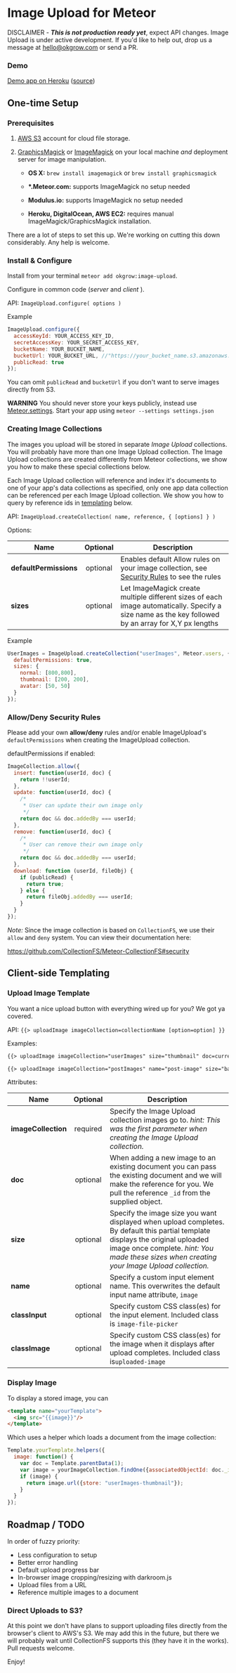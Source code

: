 # Image Upload for Meteor

DISCLAIMER - ***This is not production ready yet***, expect API changes. Image Upload is under active development. If you'd like to help out, drop us a message at hello@okgrow.com or send a PR.

### Demo

[Demo app on Heroku](https://ok-image-upload-demo.herokuapp.com/) ([source](https://github.com/okgrow/meteor-image-upload-demo))

## One-time Setup

### Prerequisites

1. [AWS S3](http://aws.amazon.com/s3/) account for cloud file storage.

2. [GraphicsMagick](http://www.graphicsmagick.org/) or [ImageMagick](http://www.imagemagick.org/) on your local machine *and* deployment server for image manipulation.

	-	**OS X:** `brew install imagemagick` or `brew install graphicsmagick`

	-	**\*.Meteor.com:** supports ImageMagick no setup needed

	-	**Modulus.io:** supports ImageMagick no setup needed

	-	**Heroku, DigitalOcean, AWS EC2:** requires manual ImageMagick/GraphicsMagick installation.

There are a lot of steps to set this up. We're working on cutting this down
considerably. Any help is welcome.


### Install & Configure

Install from your terminal `meteor add okgrow:image-upload`.

Configure in common code (*server* and *client* ).

API: ` ImageUpload.configure( options ) `

Example
```javascript
ImageUpload.configure({
  accessKeyId: YOUR_ACCESS_KEY_ID,
  secretAccessKey: YOUR_SECRET_ACCESS_KEY,
  bucketName: YOUR_BUCKET_NAME,
  bucketUrl: YOUR_BUCKET_URL, //"https://your_bucket_name.s3.amazonaws.com/"
  publicRead: true
});
```

You can omit `publicRead` and `bucketUrl` if you don't want to serve images
directly from S3.

**WARNING** You should never store your keys publicly, instead use [Meteor.settings](http://docs.meteor.com/#/full/meteor_settings). Start your app using `meteor --settings settings.json`

### Creating Image Collections

The images you upload will be stored in separate *Image Upload* collections. You will probably have more than one Image Upload collection. The Image Upload collections are created differently from Meteor collections, we show you how to make these special collections below. 

Each Image Upload collection will reference and index it's documents to one of your app's data collections as specified, only one app data collection can be referenced per each Image Upload collection. We show you how to query by reference ids in [templating](#display-image)
below.

API: `ImageUpload.createCollection( name, reference, { [options] } )`

Options: 

| Name | Optional | Description |
| --- | :---: | --- |
| **defaultPermissions** | optional | Enables default Allow rules on your image collection, see [Security Rules](#allowdeny-security-rules) to see the rules |
| **sizes** | optional | Let ImageMagick create multiple different sizes of each image automatically. Specify a size name as the key followed by an array for X,Y px lengths |

Example
```javascript
UserImages = ImageUpload.createCollection("userImages", Meteor.users, {
  defaultPermissions: true,
  sizes: {
    normal: [800,800],
    thumbnail: [200, 200],
    avatar: [50, 50]
  }
});
```


### Allow/Deny Security Rules

Please add your own **allow/deny** rules and/or enable ImageUpload's `defaultPermissions` when creating the ImageUpload collection.

defaultPermissions if enabled:
```javascript
ImageCollection.allow({
  insert: function(userId, doc) {
    return !!userId;
  },
  update: function(userId, doc) {
    /*
     * User can update their own image only
     */
    return doc && doc.addedBy === userId;
  },
  remove: function(userId, doc) {
    /*
     * User can remove their own image only
     */
    return doc && doc.addedBy === userId;
  },
  download: function (userId, fileObj) {
    if (publicRead) {
      return true;
    } else {
      return fileObj.addedBy === userId;
    }
  }
});
```

*Note:* Since the image collection is based on `CollectionFS`, we use their `allow`
and `deny` system. You can view their documentation here:

https://github.com/CollectionFS/Meteor-CollectionFS#security


## Client-side Templating

### Upload Image Template

You want a nice upload button with everything wired up for you? We got ya covered.

API: `{{> uploadImage imageCollection=collectionName [option=option] }}`

Examples:
```html
{{> uploadImage imageCollection="userImages" size="thumbnail" doc=currentUser classImage="tiny-img round"}}

{{> uploadImage imageCollection="postImages" name="post-image" size="banner" }}
```

Attributes:

| Name | Optional | Description |
| --- | :---: | --- |
| **imageCollection** | required | Specify the Image Upload collection images go to.  *hint: This was the first parameter when creating the Image Upload collection.* |
| **doc** | optional | When adding a new image to an existing document you can pass the existing document and we will make the reference for you. We pull the reference `_id` from the supplied object. |
| **size** | optional | Specify the image size you want displayed when upload completes. By default this partial template displays the original uploaded image once complete. *hint: You made these sizes when creating your Image Upload collection.* |
| **name** | optional | Specify a custom input element name. This overwrites the default input name attribute, `image` |
| **classInput** | optional | Specify custom CSS class(es) for the input element. Included class is `image-file-picker` |
| **classImage** | optional | Specify custom CSS class(es) for the image when it displays after upload completes. Included class is`uploaded-image` |


### Display Image

To display a stored image, you can

```html
<template name="yourTemplate">
  <img src="{{image}}"/>
</template>
```

Which uses a helper which loads a document from the image collection:

```javascript
Template.yourTemplate.helpers({
  image: function() {
  	var doc = Template.parentData(1);
    var image = yourImageCollection.findOne({associatedObjectId: doc._id});
    if (image) {
      return image.url({store: "userImages-thumbnail"});
    }
  }
});
```



## Roadmap / TODO

In order of fuzzy priority:

- Less configuration to setup
- Better error handling
- Default upload progress bar
- In-browser image cropping/resizing with darkroom.js
- Upload files from a URL
- Reference multiple images to a document

### Direct Uploads to S3?

At this point we don't have plans to support uploading files directly from
the browser's client to AWS's S3. We may add this in the future, but there we
will probably wait until CollectionFS supports this (they have it in the
works). Pull requests welcome.


Enjoy!